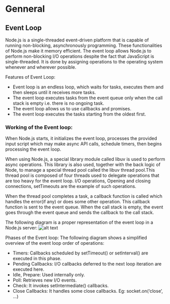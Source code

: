 # Genneral
## Event Loop
Node.js is a single-threaded event-driven platform that is capable of running non-blocking, asynchronously programming. These functionalities of Node.js make it memory efficient. The event loop allows Node.js to perform non-blocking I/O operations despite the fact that JavaScript is single-threaded. It is done by assigning operations to the operating system whenever and wherever possible.

Features of Event Loop:

+ Event loop is an endless loop, which waits for tasks, executes them and then sleeps until it receives more tasks.
+ The event loop executes tasks from the event queue only when the call stack is empty i.e. there is no ongoing task.
+ The event loop allows us to use callbacks and promises.
+ The event loop executes the tasks starting from the oldest first.
### Working of the Event loop: 
When Node.js starts, it initializes the event loop, processes the provided input script which may make async API calls, schedule timers, then begins processing the event loop.

When using Node.js, a special library module called libuv is used to perform async operations. This library is also used, together with the back logic of Node, to manage a special thread pool called the libuv thread pool.This thread pool is composed of four threads used to delegate operations that are too heavy for the event loop. I/O operations, Opening and closing connections, setTimeouts are the example of such operations.

When the thread pool completes a task, a callback function is called which handles the error(if any) or does some other operation. This callback function is sent to the event queue. When the call stack is empty, the event goes through the event queue and sends the callback to the call stack.

The following diagram is a proper representation of the event loop in a Node.js server:
![alt text](https://res.cloudinary.com/none-ptudw/image/upload/v1645093029/phasesofloop-300x240_nhnyv1.png)

Phases of the Event loop: The following diagram shows a simplified overview of the event loop order of operations:

+ Timers: Callbacks scheduled by setTimeout() or setInterval() are executed in this phase.
+ Pending Callbacks: I/O callbacks deferred to the next loop iteration are executed here.
+ Idle, Prepare: Used internally only.
+ Poll: Retrieves new I/O events.
+ Check: It invokes setIntermediate() callbacks.
+ Close Callbacks: It handles some close callbacks. Eg: socket.on(‘close’, …)
